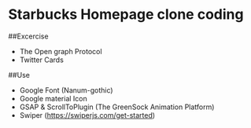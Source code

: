 # Starbucks Homepage clone coding

##Excercise
- The Open graph Protocol
- Twitter Cards

##Use
- Google Font (Nanum-gothic)
- Google material Icon
- GSAP & ScrollToPlugin (The GreenSock Animation Platform)
- Swiper (https://swiperjs.com/get-started)
